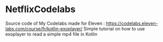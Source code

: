 # NetflixCodelabs

Source code of My Codelabs made for Eleven : https://codelabs.eleven-labs.com/course/fr/kotlin-exoplayer/
Simple tutorial on how to use exoplayer to read a simple mp4 file in Kotlin
